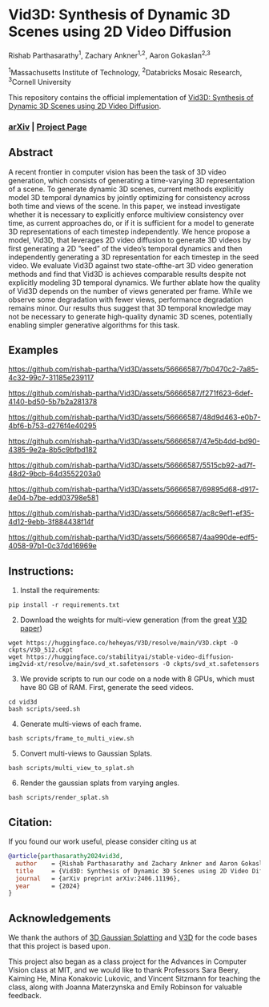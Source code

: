 # Vid3D: Synthesis of Dynamic 3D Scenes using 2D Video Diffusion
Rishab Parthasarathy<sup>1</sup>, Zachary Ankner<sup>1,2</sup>, Aaron Gokaslan<sup>2,3</sup>

<sup>1</sup>Massachusetts Institute of Technology, <sup>2</sup>Databricks Mosaic Research, <sup>3</sup>Cornell University

This repository contains the official implementation of [Vid3D: Synthesis of Dynamic 3D Scenes using 2D Video Diffusion](https://arxiv.org/abs/2406.11196). 

### [arXiv](https://arxiv.org/abs/2406.11196) | [Project Page](https://rishab-partha.github.io/Vid3D)

## Abstract

A recent frontier in computer vision has been the task of 3D video generation, which consists of generating a time-varying 3D representation of a scene. To generate dynamic 3D scenes, current methods explicitly model 3D temporal dynamics by jointly
optimizing for consistency across both time and
views of the scene. In this paper, we instead
investigate whether it is necessary to explicitly enforce multiview consistency over time, as current
approaches do, or if it is sufficient for a model to
generate 3D representations of each timestep independently. We hence propose a model, Vid3D, that
leverages 2D video diffusion to generate 3D videos
by first generating a 2D ”seed” of the video’s temporal dynamics and then independently generating
a 3D representation for each timestep in the seed
video. We evaluate Vid3D against two state-ofthe-art 3D video generation methods and find that
Vid3D is achieves comparable results despite not
explicitly modeling 3D temporal dynamics. We
further ablate how the quality of Vid3D depends on
the number of views generated per frame. While
we observe some degradation with fewer views,
performance degradation remains minor. Our
results thus suggest that 3D temporal knowledge
may not be necessary to generate high-quality
dynamic 3D scenes, potentially enabling simpler
generative algorithms for this task.


## Examples

https://github.com/rishab-partha/Vid3D/assets/56666587/7b0470c2-7a85-4c32-99c7-31185e239117

https://github.com/rishab-partha/Vid3D/assets/56666587/f271f623-6def-4140-bd50-5b7b2a281378

https://github.com/rishab-partha/Vid3D/assets/56666587/48d9d463-e0b7-4bf6-b753-d276f4e40295

https://github.com/rishab-partha/Vid3D/assets/56666587/47e5b4dd-bd90-4385-9e2a-8b5c9bfbd182

https://github.com/rishab-partha/Vid3D/assets/56666587/5515cb92-ad7f-48d2-9bcb-64d3552203a0

https://github.com/rishab-partha/Vid3D/assets/56666587/69895d68-d917-4e04-b7be-edd03798e581

https://github.com/rishab-partha/Vid3D/assets/56666587/ac8c9ef1-ef35-4d12-9ebb-3f884438f14f

https://github.com/rishab-partha/Vid3D/assets/56666587/4aa990de-edf5-4058-97b1-0c37dd16969e

## Instructions:
1. Install the requirements:
```
pip install -r requirements.txt
```
2. Download the weights for multi-view generation (from the great [V3D paper](https://github.com/heheyas/V3D))
```
wget https://huggingface.co/heheyas/V3D/resolve/main/V3D.ckpt -O ckpts/V3D_512.ckpt
wget https://huggingface.co/stabilityai/stable-video-diffusion-img2vid-xt/resolve/main/svd_xt.safetensors -O ckpts/svd_xt.safetensors
```
3. We provide scripts to run our code on a node with 8 GPUs, which must have 80 GB of RAM. First, generate the seed videos.
```
cd vid3d
bash scripts/seed.sh
```
4. Generate multi-views of each frame.
```
bash scripts/frame_to_multi_view.sh
```
5. Convert multi-views to Gaussian Splats.
```
bash scripts/multi_view_to_splat.sh
```
6. Render the gaussian splats from varying angles.
```
bash scripts/render_splat.sh
```

## Citation:
If you found our work useful, please consider citing us at
```bibtex
@article{parthasarathy2024vid3d,
  author    = {Rishab Parthasarathy and Zachary Ankner and Aaron Gokaslan},
  title     = {Vid3D: Synthesis of Dynamic 3D Scenes using 2D Video Diffusion},
  journal   = {arXiv preprint arXiv:2406.11196},
  year      = {2024}
}
```

## Acknowledgements
We thank the authors of [3D Gaussian Splatting](https://github.com/graphdeco-inria/gaussian-splatting) and [V3D](https://github.com/heheyas/V3D) for the code bases that this project is based upon.

This project also began as a class project for the Advances in Computer Vision class at MIT, and we would like to thank Professors Sara Beery, Kaiming He, Mina Konakovic Lukovic, and Vincent Sitzmann for teaching the class, along with Joanna Materzynska and Emily Robinson for valuable feedback.
